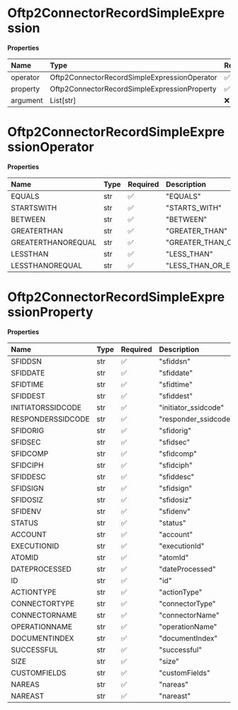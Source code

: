 # Oftp2ConnectorRecordSimpleExpression

**Properties**

| Name     | Type                                         | Required | Description |
| :------- | :------------------------------------------- | :------- | :---------- |
| operator | Oftp2ConnectorRecordSimpleExpressionOperator | ✅       |             |
| property | Oftp2ConnectorRecordSimpleExpressionProperty | ✅       |             |
| argument | List[str]                                    | ❌       |             |

# Oftp2ConnectorRecordSimpleExpressionOperator

**Properties**

| Name               | Type | Required | Description             |
| :----------------- | :--- | :------- | :---------------------- |
| EQUALS             | str  | ✅       | "EQUALS"                |
| STARTSWITH         | str  | ✅       | "STARTS_WITH"           |
| BETWEEN            | str  | ✅       | "BETWEEN"               |
| GREATERTHAN        | str  | ✅       | "GREATER_THAN"          |
| GREATERTHANOREQUAL | str  | ✅       | "GREATER_THAN_OR_EQUAL" |
| LESSTHAN           | str  | ✅       | "LESS_THAN"             |
| LESSTHANOREQUAL    | str  | ✅       | "LESS_THAN_OR_EQUAL"    |

# Oftp2ConnectorRecordSimpleExpressionProperty

**Properties**

| Name              | Type | Required | Description          |
| :---------------- | :--- | :------- | :------------------- |
| SFIDDSN           | str  | ✅       | "sfiddsn"            |
| SFIDDATE          | str  | ✅       | "sfiddate"           |
| SFIDTIME          | str  | ✅       | "sfidtime"           |
| SFIDDEST          | str  | ✅       | "sfiddest"           |
| INITIATORSSIDCODE | str  | ✅       | "initiator_ssidcode" |
| RESPONDERSSIDCODE | str  | ✅       | "responder_ssidcode" |
| SFIDORIG          | str  | ✅       | "sfidorig"           |
| SFIDSEC           | str  | ✅       | "sfidsec"            |
| SFIDCOMP          | str  | ✅       | "sfidcomp"           |
| SFIDCIPH          | str  | ✅       | "sfidciph"           |
| SFIDDESC          | str  | ✅       | "sfiddesc"           |
| SFIDSIGN          | str  | ✅       | "sfidsign"           |
| SFIDOSIZ          | str  | ✅       | "sfidosiz"           |
| SFIDENV           | str  | ✅       | "sfidenv"            |
| STATUS            | str  | ✅       | "status"             |
| ACCOUNT           | str  | ✅       | "account"            |
| EXECUTIONID       | str  | ✅       | "executionId"        |
| ATOMID            | str  | ✅       | "atomId"             |
| DATEPROCESSED     | str  | ✅       | "dateProcessed"      |
| ID                | str  | ✅       | "id"                 |
| ACTIONTYPE        | str  | ✅       | "actionType"         |
| CONNECTORTYPE     | str  | ✅       | "connectorType"      |
| CONNECTORNAME     | str  | ✅       | "connectorName"      |
| OPERATIONNAME     | str  | ✅       | "operationName"      |
| DOCUMENTINDEX     | str  | ✅       | "documentIndex"      |
| SUCCESSFUL        | str  | ✅       | "successful"         |
| SIZE              | str  | ✅       | "size"               |
| CUSTOMFIELDS      | str  | ✅       | "customFields"       |
| NAREAS            | str  | ✅       | "nareas"             |
| NAREAST           | str  | ✅       | "nareast"            |

